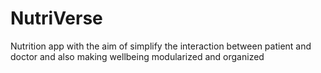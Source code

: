 # NutriVerse
Nutrition app with the aim of simplify the interaction between patient and doctor and also making wellbeing modularized and organized
